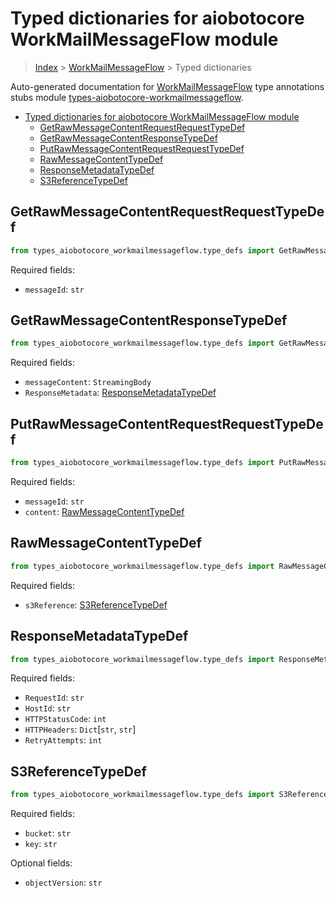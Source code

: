 <a id="typed-dictionaries-for-aiobotocore-workmailmessageflow-module"></a>

# Typed dictionaries for aiobotocore WorkMailMessageFlow module

> [Index](../README.md) > [WorkMailMessageFlow](./README.md) > Typed
> dictionaries

Auto-generated documentation for
[WorkMailMessageFlow](https://boto3.amazonaws.com/v1/documentation/api/latest/reference/services/workmailmessageflow.html#WorkMailMessageFlow)
type annotations stubs module
[types-aiobotocore-workmailmessageflow](https://pypi.org/project/types-aiobotocore-workmailmessageflow/).

- [Typed dictionaries for aiobotocore WorkMailMessageFlow module](#typed-dictionaries-for-aiobotocore-workmailmessageflow-module)
  - [GetRawMessageContentRequestRequestTypeDef](#getrawmessagecontentrequestrequesttypedef)
  - [GetRawMessageContentResponseTypeDef](#getrawmessagecontentresponsetypedef)
  - [PutRawMessageContentRequestRequestTypeDef](#putrawmessagecontentrequestrequesttypedef)
  - [RawMessageContentTypeDef](#rawmessagecontenttypedef)
  - [ResponseMetadataTypeDef](#responsemetadatatypedef)
  - [S3ReferenceTypeDef](#s3referencetypedef)

<a id="getrawmessagecontentrequestrequesttypedef"></a>

## GetRawMessageContentRequestRequestTypeDef

```python
from types_aiobotocore_workmailmessageflow.type_defs import GetRawMessageContentRequestRequestTypeDef
```

Required fields:

- `messageId`: `str`

<a id="getrawmessagecontentresponsetypedef"></a>

## GetRawMessageContentResponseTypeDef

```python
from types_aiobotocore_workmailmessageflow.type_defs import GetRawMessageContentResponseTypeDef
```

Required fields:

- `messageContent`: `StreamingBody`
- `ResponseMetadata`:
  [ResponseMetadataTypeDef](./type_defs.md#responsemetadatatypedef)

<a id="putrawmessagecontentrequestrequesttypedef"></a>

## PutRawMessageContentRequestRequestTypeDef

```python
from types_aiobotocore_workmailmessageflow.type_defs import PutRawMessageContentRequestRequestTypeDef
```

Required fields:

- `messageId`: `str`
- `content`:
  [RawMessageContentTypeDef](./type_defs.md#rawmessagecontenttypedef)

<a id="rawmessagecontenttypedef"></a>

## RawMessageContentTypeDef

```python
from types_aiobotocore_workmailmessageflow.type_defs import RawMessageContentTypeDef
```

Required fields:

- `s3Reference`: [S3ReferenceTypeDef](./type_defs.md#s3referencetypedef)

<a id="responsemetadatatypedef"></a>

## ResponseMetadataTypeDef

```python
from types_aiobotocore_workmailmessageflow.type_defs import ResponseMetadataTypeDef
```

Required fields:

- `RequestId`: `str`
- `HostId`: `str`
- `HTTPStatusCode`: `int`
- `HTTPHeaders`: `Dict`\[`str`, `str`\]
- `RetryAttempts`: `int`

<a id="s3referencetypedef"></a>

## S3ReferenceTypeDef

```python
from types_aiobotocore_workmailmessageflow.type_defs import S3ReferenceTypeDef
```

Required fields:

- `bucket`: `str`
- `key`: `str`

Optional fields:

- `objectVersion`: `str`
